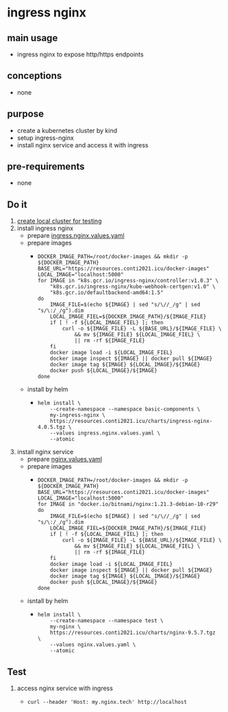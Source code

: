# ingress nginx

## main usage

* ingress nginx to expose http/https endpoints

## conceptions

* none

## purpose

* create a kubernetes cluster by kind
* setup ingress-nginx
* install nginx service and access it with ingress

## pre-requirements

* none

## Do it
1. [create local cluster for testing](local.cluster.for.testing.md)
2. install ingress nginx
    * prepare [ingress.nginx.values.yaml](resources/ingress.nginx.values.yaml.md)
    * prepare images
        + ```shell
          DOCKER_IMAGE_PATH=/root/docker-images && mkdir -p ${DOCKER_IMAGE_PATH}
          BASE_URL="https://resources.conti2021.icu/docker-images"
          LOCAL_IMAGE="localhost:5000"
          for IMAGE in "k8s.gcr.io/ingress-nginx/controller:v1.0.3" \
              "k8s.gcr.io/ingress-nginx/kube-webhook-certgen:v1.0" \
              "k8s.gcr.io/defaultbackend-amd64:1.5"
          do
              IMAGE_FILE=$(echo ${IMAGE} | sed "s/\//_/g" | sed "s/\:/_/g").dim
              LOCAL_IMAGE_FIEL=${DOCKER_IMAGE_PATH}/${IMAGE_FILE}
              if [ ! -f ${LOCAL_IMAGE_FIEL} ]; then
                  curl -o ${IMAGE_FILE} -L ${BASE_URL}/${IMAGE_FILE} \
                      && mv ${IMAGE_FILE} ${LOCAL_IMAGE_FIEL} \
                      || rm -rf ${IMAGE_FILE}
              fi
              docker image load -i ${LOCAL_IMAGE_FIEL}
              docker image inspect ${IMAGE} || docker pull ${IMAGE}
              docker image tag ${IMAGE} ${LOCAL_IMAGE}/${IMAGE}
              docker push ${LOCAL_IMAGE}/${IMAGE}
          done
          ```
    * install by helm
      * ```shell
        helm install \
            --create-namespace --namespace basic-components \
            my-ingress-nginx \
            https://resources.conti2021.icu/charts/ingress-nginx-4.0.5.tgz \
            --values ingress.nginx.values.yaml \
            --atomic
        ```
3. install nginx service
    * prepare [nginx.values.yaml](resources/nginx.values.yaml.md)
    * prepare images
        + ```shell
          DOCKER_IMAGE_PATH=/root/docker-images && mkdir -p ${DOCKER_IMAGE_PATH}
          BASE_URL="https://resources.conti2021.icu/docker-images"
          LOCAL_IMAGE="localhost:5000"
          for IMAGE in "docker.io/bitnami/nginx:1.21.3-debian-10-r29" 
          do
              IMAGE_FILE=$(echo ${IMAGE} | sed "s/\//_/g" | sed "s/\:/_/g").dim
              LOCAL_IMAGE_FIEL=${DOCKER_IMAGE_PATH}/${IMAGE_FILE}
              if [ ! -f ${LOCAL_IMAGE_FIEL} ]; then
                  curl -o ${IMAGE_FILE} -L ${BASE_URL}/${IMAGE_FILE} \
                      && mv ${IMAGE_FILE} ${LOCAL_IMAGE_FIEL} \
                      || rm -rf ${IMAGE_FILE}
              fi
              docker image load -i ${LOCAL_IMAGE_FIEL}
              docker image inspect ${IMAGE} || docker pull ${IMAGE}
              docker image tag ${IMAGE} ${LOCAL_IMAGE}/${IMAGE}
              docker push ${LOCAL_IMAGE}/${IMAGE}
          done
          ```
    * isntall by helm
      * ```shell
        helm install \
            --create-namespace --namespace test \
            my-nginx \
            https://resources.conti2021.icu/charts/nginx-9.5.7.tgz  \
            --values nginx.values.yaml \
            --atomic
        ```

## Test
1. access nginx service with ingress
    + ```shell
      curl --header 'Host: my.nginx.tech' http://localhost
      ```
